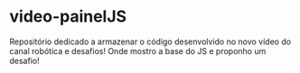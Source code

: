 # video-painelJS
Repositório dedicado a armazenar o código desenvolvido no novo vídeo do canal robótica e desafios! Onde mostro a base do JS e proponho um desafio!
